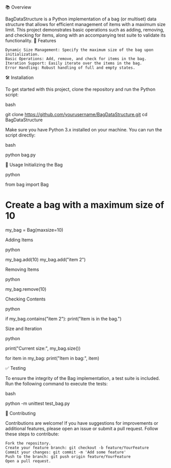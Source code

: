 📚 Overview

BagDataStructure is a Python implementation of a bag (or multiset) data structure that allows for efficient management of items with a maximum size limit. This project demonstrates basic operations such as adding, removing, and checking for items, along with an accompanying test suite to validate its functionality.
🚀 Features

    Dynamic Size Management: Specify the maximum size of the bag upon initialization.
    Basic Operations: Add, remove, and check for items in the bag.
    Iteration Support: Easily iterate over the items in the bag.
    Error Handling: Robust handling of full and empty states.

🛠 Installation

To get started with this project, clone the repository and run the Python script:

bash

git clone https://github.com/yourusername/BagDataStructure.git
cd BagDataStructure

Make sure you have Python 3.x installed on your machine. You can run the script directly:

bash

python bag.py

📖 Usage
Initializing the Bag

python

from bag import Bag

# Create a bag with a maximum size of 10
my_bag = Bag(maxsize=10)

Adding Items

python

my_bag.add(10)
my_bag.add("item 2")

Removing Items

python

my_bag.remove(10)

Checking Contents

python

if my_bag.contains("item 2"):
    print("Item is in the bag.")

Size and Iteration

python

print("Current size:", my_bag.size())

for item in my_bag:
    print("Item in bag:", item)

✅ Testing

To ensure the integrity of the Bag implementation, a test suite is included. Run the following command to execute the tests:

bash

python -m unittest test_bag.py

🤝 Contributing

Contributions are welcome! If you have suggestions for improvements or additional features, please open an issue or submit a pull request. Follow these steps to contribute:

    Fork the repository.
    Create your feature branch: git checkout -b feature/YourFeature
    Commit your changes: git commit -m 'Add some feature'
    Push to the branch: git push origin feature/YourFeature
    Open a pull request.
